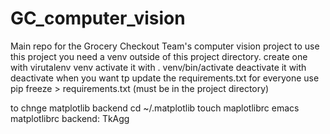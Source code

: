 # GC_computer_vision
Main repo for the Grocery Checkout Team's computer vision project
to use this project you need a venv outside of this project directory.
create one with virutalenv venv
activate it with . venv/bin/activate
deactivate it with deactivate
when you want tp update the requirements.txt for everyone use pip freeze > requirements.txt (must be in the project directory)


to chnge matplotlib backend 
cd ~/.matplotlib
touch maplotlibrc
emacs matplotlibrc
backend: TkAgg 